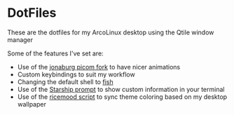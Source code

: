 # DotFiles
These are the dotfiles for my ArcoLinux desktop using the Qtile window manager

Some of the features I've set are:
- Use of the [jonaburg picom fork](https://github.com/jonaburg/picom) to have nicer animations
- Custom keybindings to suit my workflow
- Changing the default shell to [fish](https://fishshell.com/)
- Use of the [Starship prompt](https://starship.rs/) to show custom information in your terminal
- Use of the [ricemood script](https://github.com/fhadiel/ricemood) to sync theme coloring based on my desktop wallpaper
